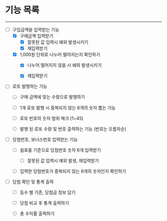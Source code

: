 # 기능 목록

---

- [ ] 구입금액을 입력받는 기능
    - [x] 구매금액 입력받기
        - [x] 잘못된 값 입력시 예외 발생시키기
        - [x] 재입력받기
    - [x] 1,000원 단위로 나누어 떨어지는지 확인하기
      - [x] 나누어 떨어지지 않을 시 예외 발생시키기
      - [x] 재입력받기
  
 
- [ ] 로또 발행하는 기능
    - [ ] 구매 금액에 맞는 수량으로 발행하기
    - [ ] 1개 로또 발행 시 중복되지 않는 6개의 숫자 뽑는 기능
    - [ ] 로또 번호의 숫자 범위 체크 (1~45)
    - [ ] 발행 된 로또 수량 및 번호 출력하는 기능 (번호는 오름차순)
  
  
- [ ] 당첨번호, 보너스번호 입력받는 기능
    - [ ] 쉼표를 기준으로 당첨번호 숫자 6개 입력받기
        - [ ] 잘못된 값 입력시 예외 발생, 재입력받기
    - [ ] 입력한 당첨번호가 중복되지 않는 6개의 숫자인지 확인하기
  
 
- [ ] 당첨 확인 및 통계 출력
    - [ ] 등수 별 기준, 당첨금 정보 담기
    - [ ] 당첨 비교 후 통계 출력하기
    - [ ] 총 수익률 출력하기

